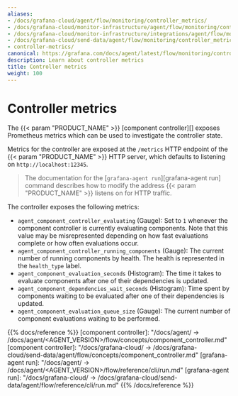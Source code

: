 ```yaml
---
aliases:
- /docs/grafana-cloud/agent/flow/monitoring/controller_metrics/
- /docs/grafana-cloud/monitor-infrastructure/agent/flow/monitoring/controller_metrics/
- /docs/grafana-cloud/monitor-infrastructure/integrations/agent/flow/monitoring/controller_metrics/
- /docs/grafana-cloud/send-data/agent/flow/monitoring/controller_metrics/
- controller-metrics/
canonical: https://grafana.com/docs/agent/latest/flow/monitoring/controller_metrics/
description: Learn about controller metrics
title: Controller metrics
weight: 100
---
```


# Controller metrics

The {{< param "PRODUCT_NAME" >}} [component controller][] exposes Prometheus metrics
which can be used to investigate the controller state.

Metrics for the controller are exposed at the `/metrics` HTTP endpoint of the
{{< param "PRODUCT_NAME" >}} HTTP server, which defaults to listening on
`http://localhost:12345`.

> The documentation for the [`grafana-agent run`][grafana-agent run] command
> describes how to modify the address {{< param "PRODUCT_NAME" >}} listens on for HTTP
> traffic.

The controller exposes the following metrics:

* `agent_component_controller_evaluating` (Gauge): Set to `1` whenever the
  component controller is currently evaluating components. Note that this value
  may be misrepresented depending on how fast evaluations complete or how often
  evaluations occur.
* `agent_component_controller_running_components` (Gauge): The current
  number of running components by health. The health is represented in the
  `health_type` label.
* `agent_component_evaluation_seconds` (Histogram): The time it takes to
  evaluate components after one of their dependencies is updated.
* `agent_component_dependencies_wait_seconds` (Histogram): Time spent by
  components waiting to be evaluated after one of their dependencies is updated.
* `agent_component_evaluation_queue_size` (Gauge): The current number of
  component evaluations waiting to be performed.

{{% docs/reference %}}
[component controller]: "/docs/agent/ -> /docs/agent/<AGENT_VERSION>/flow/concepts/component_controller.md"
[component controller]: "/docs/grafana-cloud/ -> /docs/grafana-cloud/send-data/agent/flow/concepts/component_controller.md"
[grafana-agent run]: "/docs/agent/ -> /docs/agent/<AGENT_VERSION>/flow/reference/cli/run.md"
[grafana-agent run]: "/docs/grafana-cloud/ -> /docs/grafana-cloud/send-data/agent/flow/reference/cli/run.md"
{{% /docs/reference %}}
